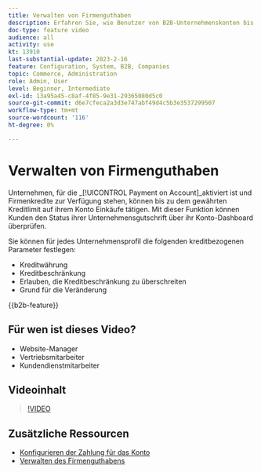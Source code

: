 ```yaml
---
title: Verwalten von Firmenguthaben
description: Erfahren Sie, wie Benutzer von B2B-Unternehmenskonten bis zum gewährten Kreditlimit auf ihrem Konto Einkäufe tätigen können.
doc-type: feature video
audience: all
activity: use
kt: 13910
last-substantial-update: 2023-2-16
feature: Configuration, System, B2B, Companies
topic: Commerce, Administration
role: Admin, User
level: Beginner, Intermediate
exl-id: 13a95a45-c8af-4f85-9e31-29365080d5c0
source-git-commit: d6e7cfeca2a3d3e747abf49d4c5b3e3537299507
workflow-type: tm+mt
source-wordcount: '116'
ht-degree: 0%

---
```


# Verwalten von Firmenguthaben

Unternehmen, für die _[!UICONTROL Payment on Account]_aktiviert ist und Firmenkredite zur Verfügung stehen, können bis zu dem gewährten Kreditlimit auf ihrem Konto Einkäufe tätigen. Mit dieser Funktion können Kunden den Status ihrer Unternehmensgutschrift über ihr Konto-Dashboard überprüfen.

Sie können für jedes Unternehmensprofil die folgenden kreditbezogenen Parameter festlegen:

- Kreditwährung
- Kreditbeschränkung
- Erlauben, die Kreditbeschränkung zu überschreiten
- Grund für die Veränderung

{{b2b-feature}}

## Für wen ist dieses Video?

- Website-Manager
- Vertriebsmitarbeiter
- Kundendienstmitarbeiter

## Videoinhalt

>[!VIDEO](https://video.tv.adobe.com/v/344445?quality=12&learn=on)

## Zusätzliche Ressourcen

- [Konfigurieren der Zahlung für das Konto](https://experienceleague.adobe.com/docs/commerce-admin/b2b/enable-basic-features.html#configure-payment-on-account)
- [Verwalten des Firmenguthabens](https://experienceleague.adobe.com/docs/commerce-admin/b2b/companies/credit-company.html)
